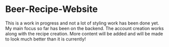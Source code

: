 # Beer-Recipe-Website
This is a work in progress and not a lot of styling work has been done yet. My main focus so far has been on the backend. The account creation works along with the recipe creation. More content will be added and will be made to look much better than it is currently!
